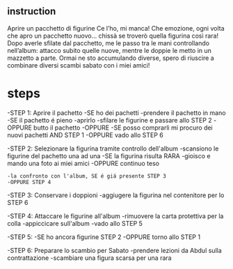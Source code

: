 ## instruction
Aprire un pacchetto di figurine Ce l’ho, mi manca! Che emozione, ogni volta che apro un pacchetto nuovo... chissà se troverò quella figurina così rara! Dopo averle sfilate dal pacchetto, me le passo tra le mani controllando nell’album: attacco subito quelle nuove, mentre le doppie le metto in un mazzetto a parte. Ormai ne sto accumulando diverse, spero di riuscire a combinare diversi scambi sabato con i miei amici!

# steps
-STEP 1: Aprire il pachetto -SE ho dei pachetti -prendere il pachetto in mano -SE il pachetto é pieno -aprirlo -sfilare le figurine e passare allo STEP 2 -OPPURE butto il pachetto -OPPURE -SE posso comprarli mi procuro dei nuovi pachetti AND STEP 1 -OPPURE vado allo STEP 6

-STEP 2: Selezionare la figurina tramite controllo dell'album -scansiono le figurine del pachetto una ad una -SE la figurina risulta RARA -gioisco e mando una foto ai miei amici -OPPURE continuo teso

    -la confronto con l'album, SE é giá presente STEP 3
    -OPPURE STEP 4
-STEP 3: Conservare i doppioni -aggiugere la figurina nel contenitore per lo STEP 6

-STEP 4: Attaccare le figurine all'album -rimuovere la carta protettiva per la colla -appiccicare sull'album -vado allo STEP 5

-STEP 5: -SE ho ancora figurine STEP 2 -OPPURE torno allo STEP 1

-STEP 6: Preparare lo scambio per Sabato -prendere lezioni da Abdul sulla contrattazione -scambiare una figura scarsa per una rara

